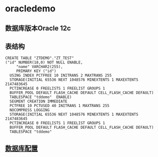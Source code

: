 # oracledemo
## 数据库版本Oracle 12c
## 表结构
```
CREATE TABLE "ZTDEMO"."ZT_TEST" 
("id" NUMBER(18,0) NOT NULL ENABLE, 
	 "name" VARCHAR2(255), 
	 PRIMARY KEY ("id")
  USING INDEX PCTFREE 10 INITRANS 2 MAXTRANS 255 
  STORAGE(INITIAL 65536 NEXT 1048576 MINEXTENTS 1 MAXEXTENTS 2147483645
  PCTINCREASE 0 FREELISTS 1 FREELIST GROUPS 1
  BUFFER_POOL DEFAULT FLASH_CACHE DEFAULT CELL_FLASH_CACHE DEFAULT)
  TABLESPACE "tddemo"  ENABLE) 
  SEGMENT CREATION IMMEDIATE 
  PCTFREE 10 PCTUSED 40 INITRANS 1 MAXTRANS 255 
  NOCOMPRESS LOGGING
  STORAGE(INITIAL 65536 NEXT 1048576 MINEXTENTS 1 MAXEXTENTS 2147483645
  PCTINCREASE 0 FREELISTS 1 FREELIST GROUPS 1
  BUFFER_POOL DEFAULT FLASH_CACHE DEFAULT CELL_FLASH_CACHE DEFAULT)
  TABLESPACE "tddemo"
 ``` 
## [数据库配置](https://github.com/kuainaiyang/oracledemo/blob/main/src/main/resources/application-dev.yml)  
